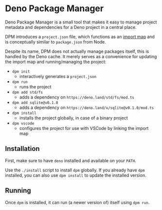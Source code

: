 # Deno Package Manager
Deno Package Manager is a small tool that makes it easy to manage project metadata and dependencies for a Deno project in a central place.

DPM introduces a `project.json` file, which functions as an [import map](https://deno.land/manual/linking_to_external_code/import_maps) and is conceptually similar to `package.json` from Node.

Despite its name, DPM does not actually manage packages itself, this is handled by the Deno cache. It merely serves as a convenience for updating the import map and running/managing the project:

- `dpm init`
    - interactively generates a `project.json`
- `dpm run`
    - runs the project
- `dpm add std/fs`
    - adds a dependency on `https://deno.land/std/fs/mod.ts`
- `dpm add sqlite@v0.1.0`
    - adds a dependency on `https://deno.land/x/sqlite@v0.1.0/mod.ts`
- `dpm install`
    - installs the project globally, in case of a binary project
- `dpm vscode`
    - configures the project for use with VSCode by linking the import map

## Installation
First, make sure to have `deno` installed and available on your `PATH`.

Use the `./install` script to install `dpm` globally. If you already have `dpm` installed, you can also use `dpm install` to update the installed version.

## Running
Once `dpm` is installed, it can run (a newer version of) itself using `dpm run`.